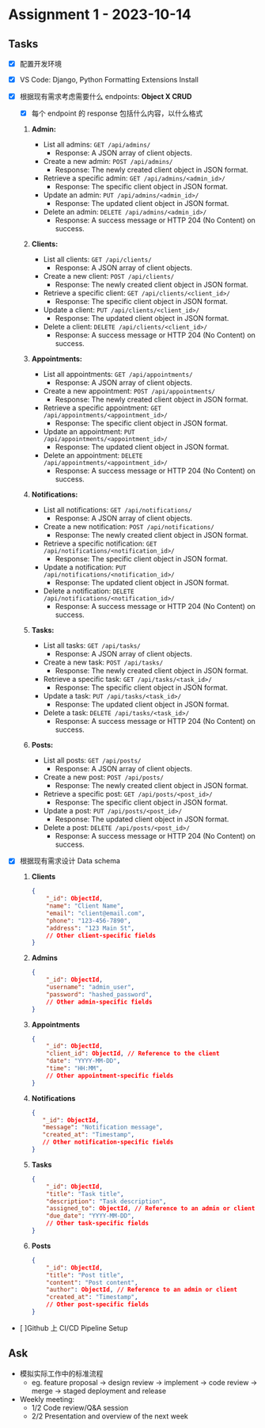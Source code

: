 # Assignment 1 - 2023-10-14

## Tasks

- [x] 配置开发环境
- [x] VS Code: Django, Python Formatting Extensions Install
- [x] 根据现有需求考虑需要什么 endpoints: **Object X CRUD**

  - [x] 每个 endpoint 的 response 包括什么内容，以什么格式

  1. **Admin:**

     - List all admins: `GET /api/admins/`
       - Response: A JSON array of client objects.
     - Create a new admin: `POST /api/admins/`
       - Response: The newly created client object in JSON format.
     - Retrieve a specific admin: `GET /api/admins/<admin_id>/`
       - Response: The specific client object in JSON format.
     - Update an admin: `PUT /api/admins/<admin_id>/`
       - Response: The updated client object in JSON format.
     - Delete an admin: `DELETE /api/admins/<admin_id>/`
       - Response: A success message or HTTP 204 (No Content) on success.

  2. **Clients:**

     - List all clients: `GET /api/clients/`
       - Response: A JSON array of client objects.
     - Create a new client: `POST /api/clients/`
       - Response: The newly created client object in JSON format.
     - Retrieve a specific client: `GET /api/clients/<client_id>/`
       - Response: The specific client object in JSON format.
     - Update a client: `PUT /api/clients/<client_id>/`
       - Response: The updated client object in JSON format.
     - Delete a client: `DELETE /api/clients/<client_id>/`
       - Response: A success message or HTTP 204 (No Content) on success.

  3. **Appointments:**

     - List all appointments: `GET /api/appointments/`
       - Response: A JSON array of client objects.
     - Create a new appointment: `POST /api/appointments/`
       - Response: The newly created client object in JSON format.
     - Retrieve a specific appointment: `GET /api/appointments/<appointment_id>/`
       - Response: The specific client object in JSON format.
     - Update an appointment: `PUT /api/appointments/<appointment_id>/`
       - Response: The updated client object in JSON format.
     - Delete an appointment: `DELETE /api/appointments/<appointment_id>/`
       - Response: A success message or HTTP 204 (No Content) on success.

  4. **Notifications:**

     - List all notifications: `GET /api/notifications/`
       - Response: A JSON array of client objects.
     - Create a new notification: `POST /api/notifications/`
       - Response: The newly created client object in JSON format.
     - Retrieve a specific notification: `GET /api/notifications/<notification_id>/`
       - Response: The specific client object in JSON format.
     - Update a notification: `PUT /api/notifications/<notification_id>/`
       - Response: The updated client object in JSON format.
     - Delete a notification: `DELETE /api/notifications/<notification_id>/`
       - Response: A success message or HTTP 204 (No Content) on success.

  5. **Tasks:**

     - List all tasks: `GET /api/tasks/`
       - Response: A JSON array of client objects.
     - Create a new task: `POST /api/tasks/`
       - Response: The newly created client object in JSON format.
     - Retrieve a specific task: `GET /api/tasks/<task_id>/`
       - Response: The specific client object in JSON format.
     - Update a task: `PUT /api/tasks/<task_id>/`
       - Response: The updated client object in JSON format.
     - Delete a task: `DELETE /api/tasks/<task_id>/`
       - Response: A success message or HTTP 204 (No Content) on success.

  6. **Posts:**

     - List all posts: `GET /api/posts/`
       - Response: A JSON array of client objects.
     - Create a new post: `POST /api/posts/`
       - Response: The newly created client object in JSON format.
     - Retrieve a specific post: `GET /api/posts/<post_id>/`
       - Response: The specific client object in JSON format.
     - Update a post: `PUT /api/posts/<post_id>/`
       - Response: The updated client object in JSON format.
     - Delete a post: `DELETE /api/posts/<post_id>/`
       - Response: A success message or HTTP 204 (No Content) on success.

- [x] 根据现有需求设计 Data schema

  1. **Clients**

     ```json
     {
         "_id": ObjectId,
         "name": "Client Name",
         "email": "client@email.com",
         "phone": "123-456-7890",
         "address": "123 Main St",
         // Other client-specific fields
     }
     ```

  2. **Admins**

     ```json
     {
         "_id": ObjectId,
         "username": "admin_user",
         "password": "hashed_password",
         // Other admin-specific fields
     }
     ```

  3. **Appointments**

     ```json
     {
         "_id": ObjectId,
         "client_id": ObjectId, // Reference to the client
         "date": "YYYY-MM-DD",
         "time": "HH:MM",
         // Other appointment-specific fields
     }
     ```

  4. **Notifications**

     ```json
     {
        "_id": ObjectId,
        "message": "Notification message",
        "created_at": "Timestamp",
        // Other notification-specific fields
     }
     ```

  5. **Tasks**

     ```json
     {
         "_id": ObjectId,
         "title": "Task title",
         "description": "Task description",
         "assigned_to": ObjectId, // Reference to an admin or client
         "due_date": "YYYY-MM-DD",
         // Other task-specific fields
     }
     ```

  6. **Posts**
     ```json
     {
         "_id": ObjectId,
         "title": "Post title",
         "content": "Post content",
         "author": ObjectId, // Reference to an admin or client
         "created_at": "Timestamp",
         // Other post-specific fields
     }
     ```

- [ ]Github 上 CI/CD Pipeline Setup

## Ask

- 模拟实际工作中的标准流程
  - eg. feature proposal -> design review -> implement -> code review -> merge -> staged deployment and release
- Weekly meeting:
  - 1/2 Code review/Q&A session
  - 2/2 Presentation and overview of the next week
